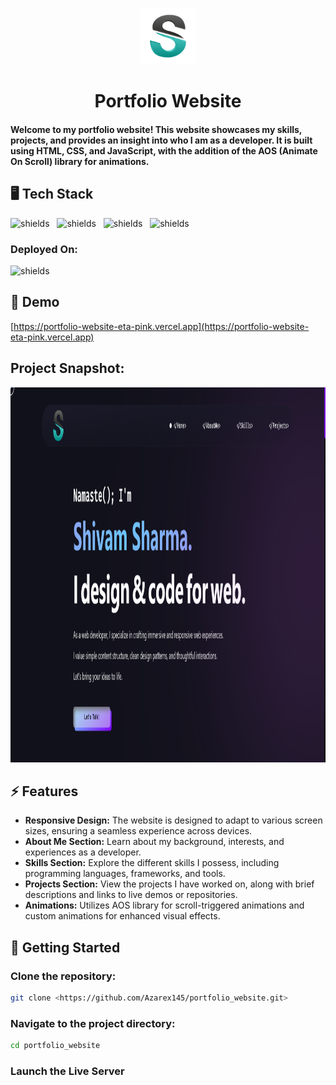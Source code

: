 <p align="center"><img src="assets/utils/logo.png" alt="project-logo" width=90px></p>

<h1 align="center" id="title">Portfolio Website</h1>

<h4> Welcome to my portfolio website! This website showcases my skills, projects, and provides an insight into who I am as a developer. It is built using HTML, CSS, and JavaScript, with the addition of the AOS (Animate On Scroll) library for animations.</h4>

## 🖥️ Tech Stack

<p align="left">
<img src="https://img.shields.io/badge/HTML5-E34F26?style=for-the-badge&logo=html5&logoColor=white" alt="shields">&nbsp;&nbsp;
    <img src="https://img.shields.io/badge/CSS-239120?&style=for-the-badge&logo=css3&logoColor=white" alt="shields">&nbsp;&nbsp;
        <img src="https://img.shields.io/badge/JavaScript-323330?style=for-the-badge&amp;logo=javascript&amp;logoColor=F7DF1E" alt="shields">&nbsp;&nbsp;
            <img src="https://img.shields.io/badge/AOS Library-00C7B7?style=for-the-badge" alt="shields">&nbsp;&nbsp;
</p>



<h3>Deployed On:</h3>
<p><img src="https://img.shields.io/badge/Vercel-000000?style=for-the-badge&logo=vercel&logoColor=white" alt="shields"></p>


<h2>🚀 Demo</h2>

[https://portfolio-website-eta-pink.vercel.app](https://portfolio-website-eta-pink.vercel.app)

<h2>Project Snapshot:</h2>
<img src="assets/projects/portfolio.png" alt="project-screenshot" width="1200" height="600">

<h2>⚡️ Features</h2>

- **Responsive Design:** The website is designed to adapt to various screen sizes, ensuring a seamless experience across devices.
- **About Me Section:** Learn about my background, interests, and experiences as a developer.
- **Skills Section:** Explore the different skills I possess, including programming languages, frameworks, and tools.
- **Projects Section:** View the projects I have worked on, along with brief descriptions and links to live demos or repositories.
- **Animations:** Utilizes AOS library for scroll-triggered animations and custom animations for enhanced visual effects.

<h2>🚩 Getting Started</h2>

### Clone the repository:
```bash
git clone <https://github.com/Azarex145/portfolio_website.git>
```
### Navigate to the project directory:
```bash
cd portfolio_website
```

### Launch the Live Server
